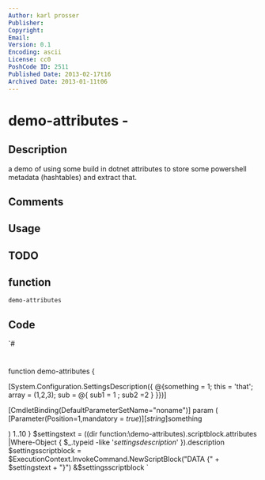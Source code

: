```yaml
---
Author: karl prosser
Publisher: 
Copyright: 
Email: 
Version: 0.1
Encoding: ascii
License: cc0
PoshCode ID: 2511
Published Date: 2013-02-17t16
Archived Date: 2013-01-11t06
---
```


# demo-attributes - 

## Description

a demo of using some build in dotnet attributes to store some powershell metadata (hashtables) and extract that.

## Comments



## Usage



## TODO



## function

`demo-attributes`

## Code

`#
 #
 function demo-attributes
 {
 
 [System.Configuration.SettingsDescription({
     @{something = 1;
       this = 'that';
       array = (1,2,3);
       sub = @{ sub1 = 1 ; sub2 =2 }
     }})]
     
 [CmdletBinding(DefaultParameterSetName="noname")]
 param (
  [Parameter(Position=1,mandatory = $true)]
   [string]$something 
  
 )
 1..10
 }
 $settingstext = ((dir function:\demo-attributes).scriptblock.attributes |Where-Object { $_.typeid -like '*settingsdescription*'  }).description
 $settingsscriptblock = $ExecutionContext.InvokeCommand.NewScriptBlock("DATA {" + $settingstext + "}")
 &$settingsscriptblock
`


